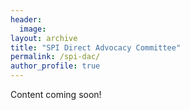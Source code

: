 ```yaml
---
header:
  image: 
layout: archive
title: "SPI Direct Advocacy Committee"
permalink: /spi-dac/
author_profile: true
---
```



Content coming soon!
